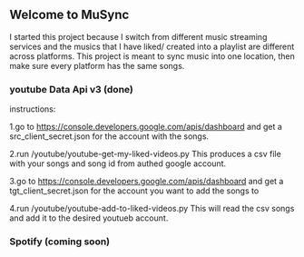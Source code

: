 ## Welcome to MuSync
I started this project because I switch from different music streaming services and the musics that I have liked/ created into a playlist are different across platforms. This project is meant to sync music into one location, then make sure every platform has the same songs. 

### youtube Data Api v3 (done)
instructions:

1.go to https://console.developers.google.com/apis/dashboard and get a src_client_secret.json for the account with the songs.

2.run /youtube/youtube-get-my-liked-videos.py This produces a csv file with your songs and song id from authed google account.

3.go to https://console.developers.google.com/apis/dashboard and get a tgt_client_secret.json for the account you want to add the songs to

4.run /youtube/youtube-add-to-liked-videos.py This will read the csv songs and add it to the desired youtueb account.

### Spotify (coming soon)

